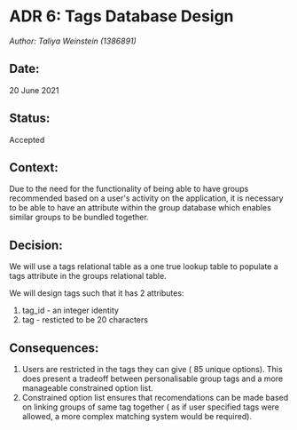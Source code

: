 # ADR 6: Tags Database Design 
_Author: Taliya Weinstein (1386891)_

## Date: 
20 June 2021


## Status: 
Accepted

## Context: 
Due to the need for the functionality of being able to have groups recommended based on a user's activity on the application, it is necessary to be able to have an attribute within the group database which enables similar groups to be bundled together. 

## Decision:
We will use a tags relational table as a one true lookup table to populate a tags attribute in the groups relational table.

We will design tags such that it has 2 attributes:
1. tag_id - an integer identity
2. tag - resticted to be 20 characters



## Consequences:
1. Users are restricted in the tags they can give ( 85 unique options). This does present a tradeoff between personalisable group tags and a more manageable constrained option list.
2. Constrained option list ensures that recomendations can be made based on linking groups of same tag together ( as if user specified tags were allowed, a more complex matching system would be required).



